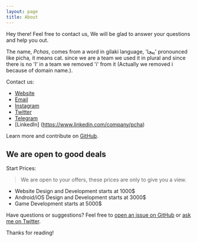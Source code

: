 ```yaml
---
layout: page
title: About
---
```


<p class="message">
  Hey there! Feel free to contact us, We will be glad to answer your questions and help you out.
</p>

The name, *Pchas*, comes from a word in gilaki language,  'پیچا' pronounced like picha, it means cat. since we are a team we used it in plural and since there is no 'I' in a team we removed 'i' from it (Actually we removed i because of domain name.).

Contact us:

* [Website](https://pchas.ir)
* [Email](mailto://info@pchas.ir)
* [Instagram](https://instagram.com/pchas.ir/)
* [Twitter](https://instagram.com/pchas.ir/)
* [Telegram](https://instagram.com/pchas.ir/)
* [LinkedIn] (https://www.linkedin.com/company/pcha)

Learn more and contribute on [GitHub](https://github.com/poole).

## We are open to good deals

Start Prices:
> We are open to your offers, these prices are only to give you a view.

* Website Design and Development starts at 1000$
* Android/iOS Design and Development starts at 3000$
* Game Development starts at 5000$

Have questions or suggestions? Feel free to [open an issue on GitHub](https://github.com/poole/issues/new) or [ask me on Twitter](https://twitter.com/mdo).

Thanks for reading!
